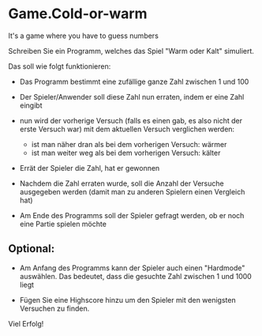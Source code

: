 # Game.Cold-or-warm
It's a game where you have to guess numbers

Schreiben Sie ein Programm, welches das Spiel "Warm oder Kalt" simuliert.

Das soll wie folgt funktionieren:

- Das Programm bestimmt eine zufällige ganze Zahl zwischen 1 und 100

- Der Spieler/Anwender soll diese Zahl nun erraten, indem er eine Zahl
  eingibt

- nun wird der vorherige Versuch (falls es einen gab, es also nicht der
  erste Versuch war) mit dem aktuellen Versuch verglichen werden:
  - ist man näher dran als bei dem vorherigen Versuch: wärmer
  - ist man weiter weg als bei dem vorherigen Versuch: kälter

- Errät der Spieler die Zahl, hat er gewonnen

- Nachdem die Zahl erraten wurde, soll die Anzahl der Versuche ausgegeben
  werden (damit man zu anderen Spielern einen Vergleich hat)

- Am Ende des Programms soll der Spieler gefragt werden, ob er noch eine
  Partie spielen möchte

Optional:
---------
- Am Anfang des Programms kann der Spieler auch einen "Hardmode" auswählen.
  Das bedeutet, dass die gesuchte Zahl zwischen 1 und 1000 liegt

- Fügen Sie eine Highscore hinzu um den Spieler mit den wenigsten Versuchen
  zu finden.

Viel Erfolg!
